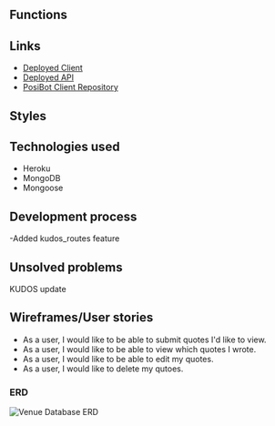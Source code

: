 ## Functions
## Links


- [Deployed Client]()
- [Deployed API]()
- [PosiBot Client Repository](https://github.com/jmsgnnr/kudos-client)

## Styles

## Technologies used 

- Heroku
- MongoDB
- Mongoose 

## Development process
-Added kudos_routes feature



## Unsolved problems

KUDOS update 



## Wireframes/User stories

- As a user, I would like to be able to submit quotes I'd like to view.
- As a user, I would like to be able to view which quotes I wrote.
- As a user, I would like to be able to edit my quotes.
- As a user, I would like to delete  my qutoes.


### ERD

![Venue Database ERD]()








